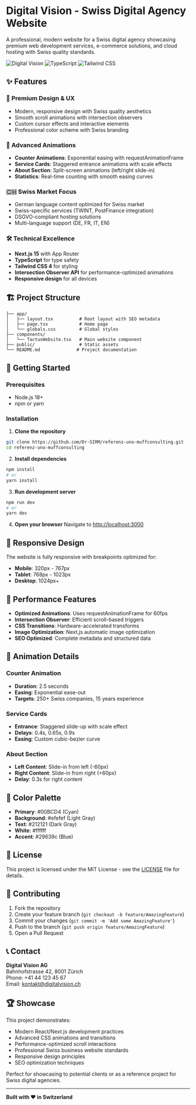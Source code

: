 # Digital Vision - Swiss Digital Agency Website

A professional, modern website for a Swiss digital agency showcasing premium web development services, e-commerce solutions, and cloud hosting with Swiss quality standards.

![Digital Vision](https://img.shields.io/badge/Next.js-15.5.4-black?style=for-the-badge&logo=next.js)
![TypeScript](https://img.shields.io/badge/TypeScript-5.0-blue?style=for-the-badge&logo=typescript)
![Tailwind CSS](https://img.shields.io/badge/Tailwind_CSS-4.0-38B2AC?style=for-the-badge&logo=tailwind-css)

## ✨ Features

### 🎨 **Premium Design & UX**
- Modern, responsive design with Swiss quality aesthetics
- Smooth scroll animations with intersection observers
- Custom cursor effects and interactive elements
- Professional color scheme with Swiss branding

### 🚀 **Advanced Animations**
- **Counter Animations**: Exponential easing with requestAnimationFrame
- **Service Cards**: Staggered entrance animations with scale effects
- **About Section**: Split-screen animations (left/right slide-in)
- **Statistics**: Real-time counting with smooth easing curves

### 🇨🇭 **Swiss Market Focus**
- German language content optimized for Swiss market
- Swiss-specific services (TWINT, PostFinance integration)
- DSGVO-compliant hosting solutions
- Multi-language support (DE, FR, IT, EN)

### 🛠 **Technical Excellence**
- **Next.js 15** with App Router
- **TypeScript** for type safety
- **Tailwind CSS 4** for styling
- **Intersection Observer API** for performance-optimized animations
- **Responsive design** for all devices

## 🏗️ Project Structure

```
├── app/
│   ├── layout.tsx          # Root layout with SEO metadata
│   ├── page.tsx            # Home page
│   └── globals.css         # Global styles
├── components/
│   └── TactusWebsite.tsx   # Main website component
├── public/                 # Static assets
└── README.md              # Project documentation
```

## 🚀 Getting Started

### Prerequisites
- Node.js 18+ 
- npm or yarn

### Installation

1. **Clone the repository**
```bash
git clone https://github.com/Dr-SIRM/referenz-uno-muffconsulting.git
cd referenz-uno-muffconsulting
```

2. **Install dependencies**
```bash
npm install
# or
yarn install
```

3. **Run development server**
```bash
npm run dev
# or
yarn dev
```

4. **Open your browser**
Navigate to [http://localhost:3000](http://localhost:3000)

## 📱 Responsive Design

The website is fully responsive with breakpoints optimized for:
- **Mobile**: 320px - 767px
- **Tablet**: 768px - 1023px  
- **Desktop**: 1024px+

## 🎯 Performance Features

- **Optimized Animations**: Uses requestAnimationFrame for 60fps
- **Intersection Observer**: Efficient scroll-based triggers
- **CSS Transitions**: Hardware-accelerated transforms
- **Image Optimization**: Next.js automatic image optimization
- **SEO Optimized**: Complete metadata and structured data

## 🌟 Animation Details

### Counter Animation
- **Duration**: 2.5 seconds
- **Easing**: Exponential ease-out
- **Targets**: 250+ Swiss companies, 15 years experience

### Service Cards
- **Entrance**: Staggered slide-up with scale effect
- **Delays**: 0.4s, 0.65s, 0.9s
- **Easing**: Custom cubic-bezier curve

### About Section
- **Left Content**: Slide-in from left (-60px)
- **Right Content**: Slide-in from right (+60px)
- **Delay**: 0.3s for right content

## 🎨 Color Palette

- **Primary**: #00BCD4 (Cyan)
- **Background**: #efefef (Light Gray)
- **Text**: #212121 (Dark Gray)
- **White**: #ffffff
- **Accent**: #29639c (Blue)

## 📄 License

This project is licensed under the MIT License - see the [LICENSE](LICENSE) file for details.

## 🤝 Contributing

1. Fork the repository
2. Create your feature branch (`git checkout -b feature/AmazingFeature`)
3. Commit your changes (`git commit -m 'Add some AmazingFeature'`)
4. Push to the branch (`git push origin feature/AmazingFeature`)
5. Open a Pull Request

## 📞 Contact

**Digital Vision AG**  
Bahnhofstrasse 42, 8001 Zürich  
Phone: +41 44 123 45 67  
Email: kontakt@digitalvision.ch

## 🏆 Showcase

This project demonstrates:
- Modern React/Next.js development practices
- Advanced CSS animations and transitions
- Performance-optimized scroll interactions
- Professional Swiss business website standards
- Responsive design principles
- SEO optimization techniques

Perfect for showcasing to potential clients or as a reference project for Swiss digital agencies.

---

**Built with ❤️ in Switzerland**